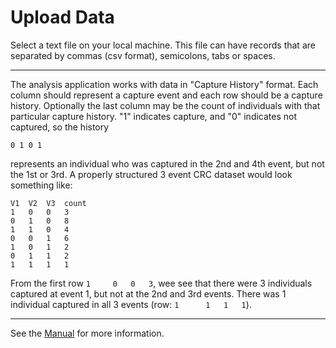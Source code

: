 # Upload Data

Select a text file on your local machine. This file can have records that are separated by commas (csv format), semicolons, tabs or spaces.

--------------------

The analysis application works with data in "Capture History" format. Each column should represent a capture event and each row should be a capture history. Optionally the last column may be the count of individuals with that particular capture history. "1" indicates capture, and "0" indicates not captured, so the history
```
0 1 0 1
```
represents an individual who was captured in the 2nd and 4th event, but not the 1st or 3rd. A properly structured 3 event CRC dataset would look something like:
```
V1  V2  V3  count
1   0   0   3
0   1   0   8
1   1   0   4
0   0   1   6
1   0   1   2
0   1   1   2
1   1   1   1
```
From the first row `1	  0	  0	  3`, wee see that there were 3 individuals captured at event 1, but not at the 2nd and 3rd events. There was 1 individual captured in all 3 events (row: `1	  1	  1	  1`).

--------------------

See the [Manual](https://fellstat.github.io/shinyrecap/) for more information.

